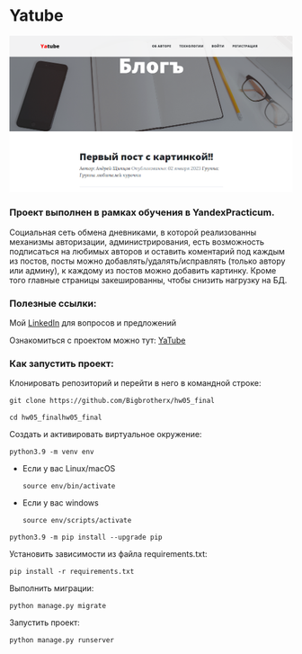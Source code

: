 # Yatube

![1678782767256](image/README/1678782767256.png)

### **Проект выполнен в рамках обучения в YandexPracticum.**

Социальная сеть обмена дневниками, в которой реализованны механизмы авторизации, администрирования, есть возможность подписаться на любимых авторов и оставить коментарий под каждым из постов, посты можно добавлять/удалять/исправлять (только автору или админу), к каждому из постов можно добавить картинку. Кроме того главные страницы закешированны, чтобы снизить нагрузку на БД.

### Полезные ссылки:

Мой [LinkedIn](https://www.linkedin.com/in/andrei-shchiptsov-037369267/https://www.linkedin.com/in/andrei-shchiptsov-037369267/) для вопросов и предложений

Ознакомиться с проектом можно тут: [YaTube](http://ruzzik.pythonanywhere.com/)

### Как запустить проект:

Клонировать репозиторий и перейти в него в командной строке:

```
git clone https://github.com/Bigbrotherx/hw05_final
```

```
cd hw05_finalhw05_final
```

Cоздать и активировать виртуальное окружение:

```
python3.9 -m venv env
```

* Если у вас Linux/macOS

  ```
  source env/bin/activate
  ```
* Если у вас windows

  ```
  source env/scripts/activate
  ```

```
python3.9 -m pip install --upgrade pip
```

Установить зависимости из файла requirements.txt:

```
pip install -r requirements.txt
```

Выполнить миграции:

```
python manage.py migrate
```

Запустить проект:

```
python manage.py runserver
```
